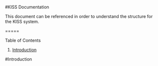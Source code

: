 #KISS Documentation

This document can be referenced in order to understand the structure for the KISS system.

=====

Table of Contents

1. [Introduction](#Introduction)


#Introduction